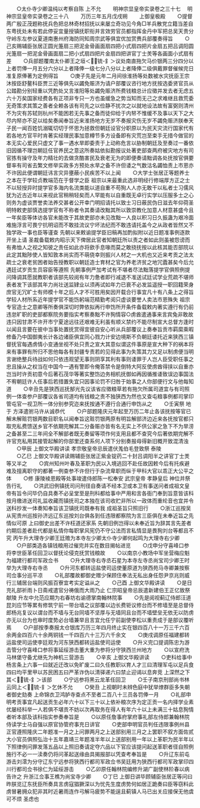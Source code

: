 <!-- { "loadSidebar": true } -->
　　○太仆寺少卿温纯以考察自陈  上不允
　　明神宗显皇帝实录卷之三十七
　明神宗显皇帝实录卷之三十八
　　万历三年五月戊戌朔
　　上御皇极殿
　　○提督两广殷正茂题称抚兵色把总林奇材招抚以来屡立奇功见今角□羊兵散党立籍当差自东粤抚处未有若此停妥宜量授镇抚职衔并言效劳官员都指挥金丹中军把总吴天贵分守岭东左参议夏道南惠州府海防同知周宗武等俱宜优加赏赉兵部覆奏得旨
　　○己亥赐辅臣张居正圆光箑扇三把泥金骨画面扇四把小式扇四把片金扇五把吕调阳圆光箑扇一把泥金骨画面扇二把小式扇四把片金扇四把讲官丁士羙等各画面小式扇有差
　　○兵部题覆南太仆卿王之垣＜锍-釒＞议处南直拖欠马价银两三分四分以上者罚俸一月五分六分以上者降俸一级七分八分以上者降俸二级俱戴罪督催候完日准复原俸著为定例得旨
　　○庚子先是元年二月间徐淮扬等处数被水灾抚臣王宗沐按臣舒鳌科臣贾三近等俱先以蠲免赈济为请户部覆议咨行地方抚按选委贤官员从公踏勘分别轻重以凭酌处又言淮阳等处蠲免赈济所费钱粮总计应徵并发去者无虑五六十万矣国家经费各有正项非专只一方也虽缓急之势当知而无己之求难继且救荒委无奇策求其策之善者全赖各该有司先之以俭静不扰次之以就地设法故有富弼则清州不为灾有苏轼则杭州不能困若无先事之备而徒仰给于内帑不惟缓不及事以天下之大尽内帑亦不足以给矣奏闻奉旨近来淮扬地方无岁不奏报灾伤无岁不蠲免赈济朕奉天子民一闻百姓饥溺辄切切于怀思为拯救但朝廷设官分职原以为民天灾流行国家代有若各地方官平时肯著实经理民事加意樽节多方设备即有灾荒岂至束手无措今做官的本无实心爱民只虚文了事一遇水旱即委责于上动称危言以胁制朝廷及至奏过一番依旧因循不理岂朝廷任官养民之意这所奏姑依拟勘报议处著吏部查两府被灾地方有司官拣有操守及年力精壮的去做贪酷害民及衰老无为的即便奏请黜调各处抚按官俱要督率有司省去繁文修举实政多方预处水旱之备不许但诿之气数沽名蠲恤责上市恩亦不许因此便谓朝廷讳言灾异壅蔽小民疾苦不以上闻
　　○大学士张居正等题养士之本在于学较贞教端范在于督学之臣  祖宗以来最重此选非明经行修端厚方正之士不以轻授异时提学官多海内名流类能以道自重不苟狥人人亦无敢干以私者士习儒风犹为近古近年以来视此官稍稍轻矣而人罕能有以自重既无卓行实学以压服多士之心则务为虚谈贾誉卖法养交甚者公开幸门明招请托以致士习日蔽民伪日滋去年仰荷圣明特敕吏部慎选提学官有不称者令其奏请改黜其所以敦崇教化加意人材意甚盛今且一年矣臣等体访各官未能改于其故吏部亦未见改黜一人良以积习日久振蛊为艰冷面难施浮言可畏宁抗明诏而不敢挂流议宁坏法纪而不敢违请托盖今之从政者皆然又不独学政一事也臣等谨查  先朝以来敕谕提学臣旧稿再加酌拟附以近日题准事例逐款开坐上请  圣裁备载敕内昭示天下俾居此官者知朝廷所以责之者如此则虽被怨谤而有弗恤人之视之知彼之责任如此亦将歛手息喙而莫之敢挠抚按以此核其能否部院以此定其黜陟使人皆知敦本尚实而不萌侥幸则振兴人材之一大机也又近来考贡之法太疏士之衰老贫困者始告授教职以朝廷造士育材之官为养老济贫之地冗蠹甚矣今后允遇廷试岁贡生员容臣等遵照  先朝事例严加考试有不堪者尽法黜落提学官俱照例提问降调其愿就教职者该部先较阅有年力惫者即行减退不准送试廷试学业荒疏不堪师表者发下该部其年力尚壮送监肄业以须再试如年力已衰不必发监遥授一职回籍荣身庶官无冗旷士有师模十年之后人才不可胜用矣因开载合行事宜凡十有八条上之得旨学较人材所系近年提学官不能饬躬端范精勤考阅只虚谈要誉人卖法市恩殊失  祖宗专官造士之意卿等所奏俱深切时弊依拟再行申饬所开条件备载敕内著实遵行有仍前违怠旷职的吏部都察院务要指实考察奏黜不许狥情容○虏酋遣通事来言宾兔非敢故违只因甘肃不许开市宁夏途远往还艰难无利虽有顺义禁约不能尽制宣大总督方逢时以闻且言要在彼中当事处置抚赏得宜彼自安心听从兵部覆议上奏奉旨贡市羁縻乘暇修备乃中国御夷长计各边诸臣俱宜同心戮力计安边境斯不负朝廷诿托近来狭西三镇督抚官每遇虏情小变通坐视不处只责之宣大其意似谓这件事原是宣大种下的祸本将来有事罪有所归不思他每各有封疆专责若的见得此事为失策其力又足以制虏便当明言谢绝整兵待战如何只依违观望无事则阴享其利有事则诿罪于人岂人臣受职任事之忠且操从之权当在中国今一遇有警即令俺答禁令是倒特大阿反使虏酋得挟以自重亦岂当时许贡初意今后著石茂华等著实整饬边务相机抚御如再因循推诿致误边事国法不宥朝廷许人任事后若措置失宜只因事论罚不归咎于始事之人你部便行文与他每知道
　　○辛丑先是狭西巡抚郜光先议该省应徵粮草若有拖欠所属司道宜与有司照例一体查参户部覆议各省司道均有钱粮之责不独狭西为然也又查屯粮事例都司掌印管屯官一视卫所一体分别参究迩来抚按通不遵行合通行申饬从之
　　○壬寅祭  地于  方泽遣驸马许从诚恭代
　　○户部题隆庆元年起至万历二年止各该抚按等官已解未解赃罚银两数目职名以闻奉旨这赃罚银两原有明旨解部济边近来各抚按官都只取充私费馈送乡官不依期完解其二分备赈亦皆有名无实上不供公家之急下不为旱涝之备甚至二三年间全不解部者既无奏留等项作何支用且都不查究今后著依期完解不许官充私用其接管起解的你部里还查系何人项下分别奏报毋得新旧概开致混清浊
　　○甲辰  上御文华殿讲读  孝宗敬皇帝忌辰遣伏羗伯毛登致祭  泰陵  
　　○乙巳  上御文华殿讲读赐辅臣张居正紫金锭药二十封吕调阳半之讲官丁士羙等又半之
　　○宾州知州叶春及革职为民以入境逃回不赴任故因敕今后有托疾避难及擅离职守的都著一例查参不许但行于杂流卑职而纵于甲科大官以乖正大公平之体
　　○修  康陵裬恩殿等处事竣遣侍郎陈一松奉安  武宗皇帝  孝静皇后  神位并祭告行礼
　　○洪武旧例镇抚司问刑径自奏请不经本卫或本卫有事送问者成祖文皇帝有旨令问毕仍自具奏不必呈堂至是刑科都给事中严用和言各衙门奉到旨意皆该科按月缴进送司礼监收藏而镇抚司之本独在该司收贮非所以一政体而重纶音也宜并令送科抄发一体奏知奉旨该卫镇抚司既奉有我  成祖圣旨只照旧行
　　○浙江巡按吴从宪贵州巡按孙济远辽东巡按刘台俱各到任违限都察院为言三臣俱在未奉近旨之先情似可原  上曰御史出差不许枉道还家系  先朝旧例岂得以未奉近旨为辞其言先差者约期后差者赴代都是私情你每职掌风宪仍不守公法而言私情显是畏狥刘台等都且不究  丙午升大理寺少卿王廷赡为本寺左少卿太仆寺少卿何起鸣为大理寺右少卿
　　○户部类造各镇钱粮用过催完并实在数目揭帖进览
　　○戊申分守喜峰口参将李世臣革任回卫以督抚论侵克抚赏钱粮故
　　○以南京小教场中军坐营梅应魁为福建行都司军政佥书
　　○升大理寺右寺丞石星为本寺左寺丞尚宝司少卿王时举为大理寺右寺丞
　　○升河东都转运盐使司运使董原道为狭西苑马寺卿兼按察司佥事分巡平凉
　　○礼部覆故都御史赠少保顾住奉法无私出身任怨尹京兆则威行三辅居台端则风振百寮宜考实定谥从之
　　○己酉  上御文华殿讲读
　　○是日充礼部祈雨卜日斋戒遣官分祷俄而大雨乃止  仁宗昭皇帝忌辰遣新建伯王正亿致祭  献陵  升左中允范应期为右春坊右谕德掌南翰林院事
　　○先是阅视蓟辽侍郎汪道昆刘应节等累有修筑宁前一带台墙之议部覆以边长费钜议修台而不修墙至是总督侍郎杨兆复议以谓台而不墙与无台同墙不坚厚与无墙同且台而不墙壁垒无依无以防虏亦无以台为也审时度势必台墙兼举且言宜允任宁前副使李松以重责成于是部议覆听焉
　　○户部按季奏报太仓银库万历三年四月终止实在银四百八十一万三千六百余两金四百六十余两铜钱一千四百六十三万六千余文
　　○庚戌调原任福建都转运盐使司运使李廷观为河东狭西都转运盐使司运使
　　○升义完口提调陈忠为游击管分守喜峰口参将事延绥游击董大重为参将分守狭西兰州地方
　　○以宣府洗马林堡守备尤继先为神机三营游击
　　○辛亥  上御文华殿讲读
　　○吏科给事中杨言条上六事一曰就近迁改以免旷废二曰久任教职以育人才三曰清理军屯以足兵食四曰均平里甲以苏民困五曰严革诈伪以清驿递六曰禁止迎谒以息奔竞  上深然之下其＜锍-釒＞该部
　　○宁远参将黑云龙革任回卫
　　○壬子南京刑部尚书林云同上＜锍-釒＞乞休不允
　　○癸丑  上视朝时未辨色庭中犹举燎群臣多失朝者御史劾奏  上命锦衣卫鸿胪寺查点不至者二百八十三员各罚俸一月
　　○礼部申明考贡事宜凡起送贡生必年六十以下三十以上依补粮次序为定正贡一名内择学业素优屡经科举一人若俱不堪贡不妨以次再取务在得人有年六十以上未满三十姑息狥情者听本部及该科指实参奏奉旨是
　　○以原任詹事府掌府事礼部左侍郎兼翰林院侍读学士马自强以原官协管府事充日讲官
　　○吏部申明官员判任违限事例州县正官遵照隆庆二年题准一月之上问罪两月之上送部别用三月之上罢职不叙方面佐贰大小官员俱照弘治十五年嘉靖三年题准半年以上送部别用一年以上革职为民半年以下照律例问罪发落五品以上照旧奏请定夺六品以下官应该提问起送革职者径自照例施行不必一一渎奏仍将问革起送缘由具揭报部以凭查考奉旨是
　　○升辽东前屯游击刘澐为分守辽东宁远参将狭西行都司军政佥书吴廷用为狭西行都司军政掌印四川行都司佥书徐仁为延绥游击
　　○乙卯原任翰林院编修升湖广副使林阶春以病告许之  升浙江佥事王樵为尚宝寺少卿
　　○丁巳  上御日讲毕顾辅臣张居正等问曰昨朕览辽东抚臣所奏具言虏寇猖獗深以为忧先生度虏势何如居正跪奏曰臣等窃料此虏冒暑拥众犯非其时近暑雨连作弓解马疲势不能逞且蓟镇人马已出关应接保无他虞可不烦  圣虑也
